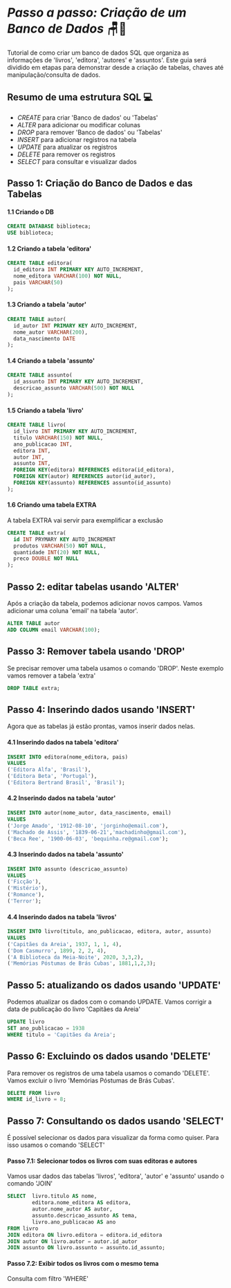 # _Passo a passo: Criação de um Banco de Dados_ 🪑🎲
Tutorial de como criar um banco de dados SQL que organiza as informações de 'livros', 'editora', 'autores' e 'assuntos'.
Este guia será dividido em etapas para demonstrar desde a criação de tabelas, chaves até manipulação/consulta de dados.

## Resumo de uma estrutura SQL 💻
* _CREATE_ para criar 'Banco de dados' ou 'Tabelas'
* _ALTER_ para adicionar ou modificar colunas
* _DROP_ para remover 'Banco de dados' ou 'Tabelas'
* _INSERT_ para adicionar registros na tabela
* _UPDATE_ para atualizar os registros
* _DELETE_ para remover os registros
* _SELECT_ para consultar e visualizar dados

## Passo 1: Criação do Banco de Dados e das Tabelas
#### 1.1 Criando o DB

```SQL
CREATE DATABASE biblioteca;
USE biblioteca;
```

#### 1.2 Criando a tabela 'editora'
```SQL
CREATE TABLE editora(
  id_editora INT PRIMARY KEY AUTO_INCREMENT,
  nome_editora VARCHAR(100) NOT NULL,
  pais VARCHAR(50)
);
```

#### 1.3 Criando a tabela 'autor'
```SQL
CREATE TABLE autor(
  id_autor INT PRIMARY KEY AUTO_INCREMENT,
  nome_autor VARCHAR(200),
  data_nascimento DATE
);
```

#### 1.4 Criando a tabela 'assunto'
```SQL
CREATE TABLE assunto(
  id_assunto INT PRIMARY KEY AUTO_INCREMENT,
  descricao_assunto VARCHAR(500) NOT NULL
);
```

#### 1.5 Criando a tabela 'livro'
```SQL
CREATE TABLE livro(
  id_livro INT PRIMARY KEY AUTO_INCREMENT,
  titulo VARCHAR(150) NOT NULL,
  ano_publicacao INT,
  editora INT,
  autor INT,
  assunto INT,
  FOREIGN KEY(editora) REFERENCES editora(id_editora),
  FOREIGN KEY(autor) REFERENCES autor(id_autor),
  FOREIGN KEY(assunto) REFERENCES assunto(id_assunto)
);
```

#### 1.6 Criando uma tabela EXTRA
A tabela EXTRA vai servir para exemplificar a exclusão

```SQL
CREATE TABLE extra(
  id INT PRYMARY KEY AUTO_INCREMENT
  produtos VARCHAR(50) NOT NULL,
  quantidade INT(20) NOT NULL,
  preco DOUBLE NOT NULL
);
```


## Passo 2: editar tabelas usando 'ALTER'
Após a criação da tabela, podemos adicionar novos campos. Vamos adicionar uma coluna 'email' na tabela 'autor'.

```SQL
ALTER TABLE autor
ADD COLUMN email VARCHAR(100);
```


## Passo 3: Remover tabela usando 'DROP'
Se precisar remover uma tabela usamos o comando 'DROP'.
Neste exemplo vamos remover a tabela 'extra'

```SQL
DROP TABLE extra;
```


## Passo 4: Inserindo dados usando 'INSERT'
Agora que as tabelas já estão prontas, vamos inserir dados nelas.

#### 4.1 Inserindo dados na tabela 'editora'
```SQL
INSERT INTO editora(nome_editora, pais)
VALUES
('Editora Alfa', 'Brasil'),
('Editora Beta', 'Portugal'),
('Editora Bertrand Brasil', 'Brasil');
```


#### 4.2 Inserindo dados na tabela 'autor'
```SQL
INSERT INTO autor(nome_autor, data_nascimento, email)
VALUES
('Jorge Amado', '1912-08-10', 'jorginho@email.com'),
('Machado de Assis', '1839-06-21','machadinho@gmail.com'),
('Beca Ree', '1900-06-03', 'bequinha.re@gmail.com');
```


#### 4.3 Inserindo dados na tabela 'assunto'
```SQL
INSERT INTO assunto (descricao_assunto)
VALUES
('Ficção'),
('Mistério'),
('Romance'),
('Terror');
```

#### 4.4 Inserindo dados na tabela 'livros'
```SQL
INSERT INTO livro(titulo, ano_publicacao, editora, autor, assunto)
VALUES
('Capitães da Areia', 1937, 1, 1, 4),
('Dom Casmurro', 1899, 2, 2, 4),
('A Biblioteca da Meia-Noite', 2020, 3,3,2),
('Memórias Póstumas de Brás Cubas', 1881,1,2,3);
```


## Passo 5: atualizando os dados usando 'UPDATE'
Podemos atualizar os dados com o comando UPDATE.
Vamos corrigir a data de publicação do livro 'Capitães da Areia'

```SQL
UPDATE livro
SET ano_publicacao = 1938
WHERE titulo = 'Capitães da Areia';
```


## Passo 6: Excluindo os dados usando 'DELETE'
Para remover os registros de uma tabela usamos o comando 'DELETE'.
Vamos excluir o livro 'Memórias Póstumas de Brás Cubas'.

```SQL
DELETE FROM livro
WHERE id_livro = 8;
```


## Passo 7: Consultando os dados usando 'SELECT'
É possível selecionar os dados para visualizar da forma como quiser.
Para isso usamos o comando 'SELECT'

#### Passo 7.1: Selecionar todos os livros com suas editoras e autores
Vamos usar dados das tabelas 'livros', 'editora', 'autor' e 'assunto' usando o comando 'JOIN'

```SQL
SELECT  livro.titulo AS nome,
        editora.nome_editora AS editora,
        autor.nome_autor AS autor,
        assunto.descricao_assunto AS tema,
        livro.ano_publicacao AS ano
FROM livro
JOIN editora ON livro.editora = editora.id_editora
JOIN autor ON livro.autor = autor.id_autor
JOIN assunto ON livro.assunto = assunto.id_assunto;
```


#### Passo 7.2: Exibir todos os livros com o mesmo tema 
Consulta com filtro 'WHERE'
